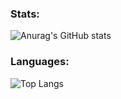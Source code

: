 ### Stats:

![Anurag's GitHub stats](https://github-readme-stats-mohanads-projects-a4054ad3.vercel.app/api?username=M0hanad1&show_icons=true&include_all_commits=true&theme=tokyonight)


### Languages:
![Top Langs](https://github-readme-stats-mohanads-projects-a4054ad3.vercel.app/api/top-langs/?username=M0hanad1&theme=tokyonight&langs_count=6)
